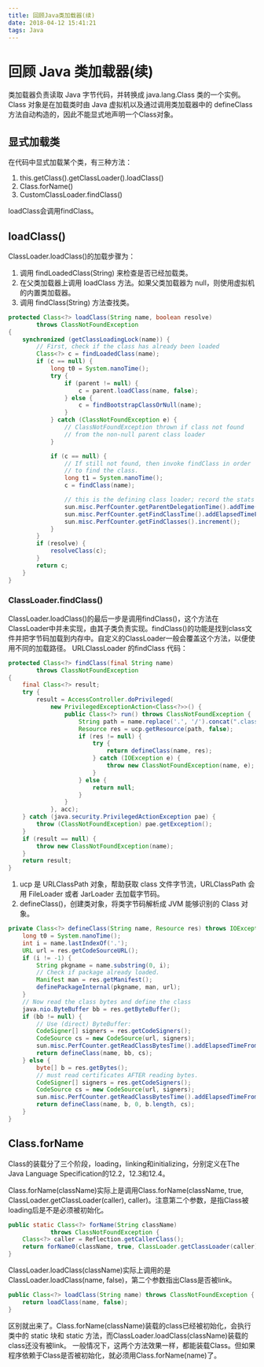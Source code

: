 ```yaml
---
title: 回顾Java类加载器(续)
date: 2018-04-12 15:41:21
tags: Java
---
```

# 回顾 Java 类加载器(续)

类加载器负责读取 Java 字节代码，并转换成 java.lang.Class 类的一个实例。Class 对象是在加载类时由 Java 虚拟机以及通过调用类加载器中的 defineClass 方法自动构造的，因此不能显式地声明一个Class对象。

## 显式加载类

在代码中显式加载某个类，有三种方法：

1. this.getClass().getClassLoader().loadClass()
2. Class.forName()
3. CustomClassLoader.findClass()

loadClass会调用findClass。

## loadClass()

ClassLoader.loadClass()的加载步骤为：

1. 调用 findLoadedClass(String) 来检查是否已经加载类。
2. 在父类加载器上调用 loadClass 方法。如果父类加载器为 null，则使用虚拟机的内置类加载器。
3. 调用 findClass(String) 方法查找类。

```Java
protected Class<?> loadClass(String name, boolean resolve)
        throws ClassNotFoundException
{
    synchronized (getClassLoadingLock(name)) {
        // First, check if the class has already been loaded
        Class<?> c = findLoadedClass(name);
        if (c == null) {
            long t0 = System.nanoTime();
            try {
                if (parent != null) {
                    c = parent.loadClass(name, false);
                } else {
                    c = findBootstrapClassOrNull(name);
                }
            } catch (ClassNotFoundException e) {
                // ClassNotFoundException thrown if class not found
                // from the non-null parent class loader
            }

            if (c == null) {
                // If still not found, then invoke findClass in order
                // to find the class.
                long t1 = System.nanoTime();
                c = findClass(name);

                // this is the defining class loader; record the stats
                sun.misc.PerfCounter.getParentDelegationTime().addTime(t1 - t0);
                sun.misc.PerfCounter.getFindClassTime().addElapsedTimeFrom(t1);
                sun.misc.PerfCounter.getFindClasses().increment();
            }
        }
        if (resolve) {
            resolveClass(c);
        }
        return c;
    }
}
```

### ClassLoader.findClass()

ClassLoader.loadClass()的最后一步是调用findClass()，这个方法在ClassLoader中并未实现，由其子类负责实现。findClass()的功能是找到class文件并把字节码加载到内存中。自定义的ClassLoader一般会覆盖这个方法，以便使用不同的加载路径。
URLClassLoader 的findClass 代码：

```Java
protected Class<?> findClass(final String name)
        throws ClassNotFoundException
{
    final Class<?> result;
    try {
        result = AccessController.doPrivileged(
            new PrivilegedExceptionAction<Class<?>>() {
                public Class<?> run() throws ClassNotFoundException {
                    String path = name.replace('.', '/').concat(".class");
                    Resource res = ucp.getResource(path, false);
                    if (res != null) {
                        try {
                            return defineClass(name, res);
                        } catch (IOException e) {
                            throw new ClassNotFoundException(name, e);
                        }
                    } else {
                        return null;
                    }
                }
            }, acc);
    } catch (java.security.PrivilegedActionException pae) {
        throw (ClassNotFoundException) pae.getException();
    }
    if (result == null) {
        throw new ClassNotFoundException(name);
    }
    return result;
}
```

1. ucp 是 URLClassPath 对象，帮助获取 class 文件字节流，URLClassPath 会用 FileLoader 或者 JarLoader 去加载字节码。
2. defineClass()，创建类对象，将类字节码解析成 JVM 能够识别的 Class 对象。

```Java
private Class<?> defineClass(String name, Resource res) throws IOException {
    long t0 = System.nanoTime();
    int i = name.lastIndexOf('.');
    URL url = res.getCodeSourceURL();
    if (i != -1) {
        String pkgname = name.substring(0, i);
        // Check if package already loaded.
        Manifest man = res.getManifest();
        definePackageInternal(pkgname, man, url);
    }
    // Now read the class bytes and define the class
    java.nio.ByteBuffer bb = res.getByteBuffer();
    if (bb != null) {
        // Use (direct) ByteBuffer:
        CodeSigner[] signers = res.getCodeSigners();
        CodeSource cs = new CodeSource(url, signers);
        sun.misc.PerfCounter.getReadClassBytesTime().addElapsedTimeFrom(t0);
        return defineClass(name, bb, cs);
    } else {
        byte[] b = res.getBytes();
        // must read certificates AFTER reading bytes.
        CodeSigner[] signers = res.getCodeSigners();
        CodeSource cs = new CodeSource(url, signers);
        sun.misc.PerfCounter.getReadClassBytesTime().addElapsedTimeFrom(t0);
        return defineClass(name, b, 0, b.length, cs);
    }
}
```

## Class.forName

Class的装载分了三个阶段，loading，linking和initializing，分别定义在The Java Language Specification的12.2，12.3和12.4。

Class.forName(className)实际上是调用Class.forName(className, true, ClassLoader.getClassLoader(caller), caller)。注意第二个参数，是指Class被loading后是不是必须被初始化。

```Java
public static Class<?> forName(String className)
            throws ClassNotFoundException {
    Class<?> caller = Reflection.getCallerClass();
    return forName0(className, true, ClassLoader.getClassLoader(caller), caller);
}
```

ClassLoader.loadClass(className)实际上调用的是ClassLoader.loadClass(name, false)，第二个参数指出Class是否被link。

```Java
public Class<?> loadClass(String name) throws ClassNotFoundException {
    return loadClass(name, false);
}
```

区别就出来了。Class.forName(className)装载的class已经被初始化，会执行类中的 static 块和 static 方法，而ClassLoader.loadClass(className)装载的class还没有被link。
一般情况下，这两个方法效果一样，都能装载Class。但如果程序依赖于Class是否被初始化，就必须用Class.forName(name)了。
